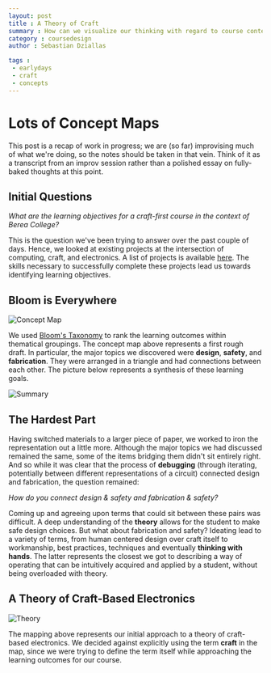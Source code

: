 ```yaml
---
layout: post
title : A Theory of Craft
summary : How can we visualize our thinking with regard to course content and learning objectives?
category : coursedesign
author : Sebastian Dziallas

tags : 
 - earlydays
 - craft
 - concepts
---
```


# Lots of Concept Maps

This post is a recap of work in progress; we are (so far) improvising much of what we're doing, so the notes should be taken in that vein. Think of it as a transcript from an improv session rather than a polished essay on fully-baked thoughts at this point.

## Initial Questions

*What are the learning objectives for a craft-first course in the context of Berea College?*

This is the question we've been trying to answer over the past couple of days. Hence, we looked at existing projects at the intersection of computing, craft, and electronics. A list of projects is available [here][etherpad]. The skills necessary to successfully complete these projects lead us towards identifying learning objectives.

## Bloom is Everywhere

![Concept Map][conceptmap]

We used [Bloom's Taxonomy][bloom] to rank the learning outcomes within thematical groupings. The concept map above represents a first rough draft. In particular, the major topics we discovered were **design**, **safety**, and **fabrication**. They were arranged in a triangle and had connections between each other. The picture below represents a synthesis of these learning goals.

![Summary][summary]

## The Hardest Part

Having switched materials to a larger piece of paper, we worked to iron the representation out a little more. Although the major topics we had discussed remained the same, some of the items bridging them didn't sit entirely right. And so while it was clear that the process of **debugging** (through iterating, potentially between different representations of a circuit) connected design and fabrication, the question remained:

*How do you connect design & safety and fabrication & safety?*

Coming up and agreeing upon terms that could sit between these pairs was difficult. A deep understanding of the **theory** allows for the student to make safe design choices. But what about fabrication and safety? Ideating lead to a variety of terms, from human centered design over craft itself to workmanship, best practices, techniques and eventually **thinking with hands**. The latter represents the closest we got to describing a way of operating that can be intuitively acquired and applied by a student, without being overloaded with theory.

## A Theory of Craft-Based Electronics

![Theory][theory]

The mapping above represents our initial approach to a theory of craft-based electronics. We decided against explicitly using the term **craft** in the map, since we were trying to define the term itself while approaching the learning outcomes for our course.

[etherpad]: http://openetherpad.org/craftoe-projects
[conceptmap]: https://p.twimg.com/Av1-rbSCIAAKHQF.jpg:large
[bloom]: http://en.wikipedia.org/wiki/Bloom%27s_Taxonomy
[summary]: https://p.twimg.com/Av2A1aACAAMXAbI.jpg:large
[theory]: https://p.twimg.com/Av2uoMKCMAEIer2.jpg:large
